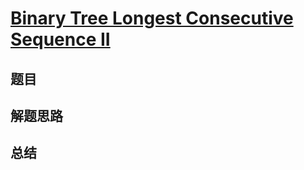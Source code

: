 # [Binary Tree Longest Consecutive Sequence II](https://leetcode.com/problems/binary-tree-longest-consecutive-sequence-ii/)

## 题目


## 解题思路


## 总结


